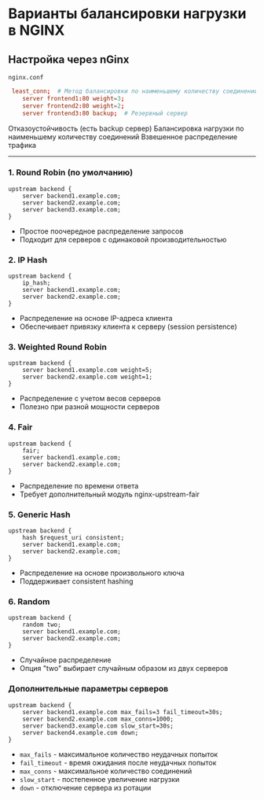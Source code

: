 # Варианты балансировки нагрузки в NGINX

## Настройка через nGinx

```file 
nginx.conf
```

```conf
 least_conn;  # Метод балансировки по наименьшему количеству соединений
    server frontend1:80 weight=3;
    server frontend2:80 weight=2;
    server frontend3:80 backup;  # Резервный сервер 
```
Отказоустойчивость (есть backup сервер)
Балансировка нагрузки по наименьшему количеству соединений
Взвешенное распределение трафика

-----------------------

### 1. Round Robin (по умолчанию)
```nginx
upstream backend {
    server backend1.example.com;
    server backend2.example.com;
    server backend3.example.com;
}
```
- Простое поочередное распределение запросов
- Подходит для серверов с одинаковой производительностью

### 2. IP Hash
```nginx
upstream backend {
    ip_hash;
    server backend1.example.com;
    server backend2.example.com;
}
```
- Распределение на основе IP-адреса клиента
- Обеспечивает привязку клиента к серверу (session persistence)

### 3. Weighted Round Robin
```nginx
upstream backend {
    server backend1.example.com weight=5;
    server backend2.example.com weight=1;
}
```
- Распределение с учетом весов серверов
- Полезно при разной мощности серверов

### 4. Fair
```nginx
upstream backend {
    fair;
    server backend1.example.com;
    server backend2.example.com;
}
```
- Распределение по времени ответа
- Требует дополнительный модуль nginx-upstream-fair

### 5. Generic Hash
```nginx
upstream backend {
    hash $request_uri consistent;
    server backend1.example.com;
    server backend2.example.com;
}
```
- Распределение на основе произвольного ключа
- Поддерживает consistent hashing

### 6. Random
```nginx
upstream backend {
    random two;
    server backend1.example.com;
    server backend2.example.com;
}
```
- Случайное распределение
- Опция "two" выбирает случайным образом из двух серверов

### Дополнительные параметры серверов

```nginx
upstream backend {
    server backend1.example.com max_fails=3 fail_timeout=30s;
    server backend2.example.com max_conns=1000;
    server backend3.example.com slow_start=30s;
    server backend4.example.com down;
}
```

- `max_fails` - максимальное количество неудачных попыток
- `fail_timeout` - время ожидания после неудачных попыток
- `max_conns` - максимальное количество соединений
- `slow_start` - постепенное увеличение нагрузки
- `down` - отключение сервера из ротации